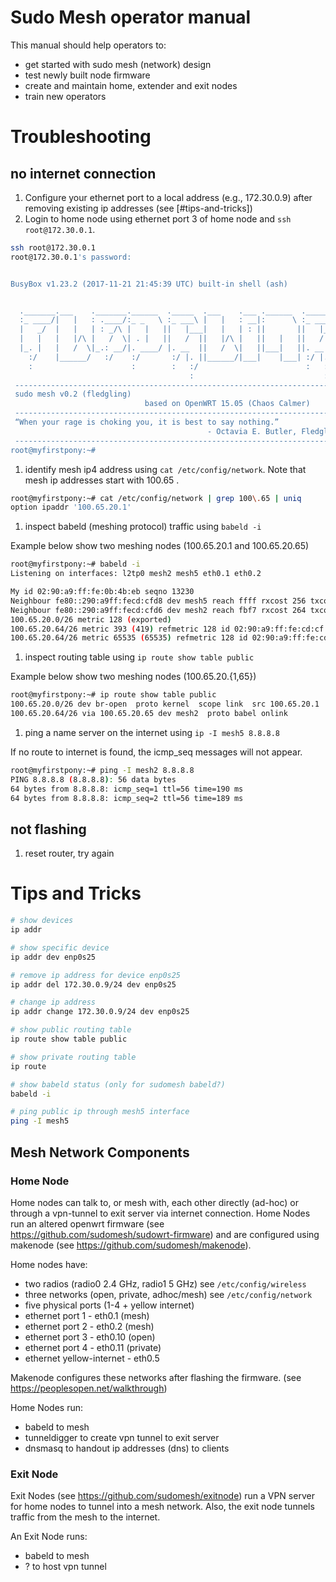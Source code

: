 # Sudo Mesh operator manual

This manual should help operators to:

 * get started with sudo mesh (network) design
 * test newly built node firmware
 * create and maintain home, extender and exit nodes
 * train new operators


# Troubleshooting

## no internet connection

1. Configure your ethernet port to a local address (e.g., 172.30.0.9) after removing existing ip addresses (see [#tips-and-tricks])
1. Login to home node using ethernet port 3 of home node and ```ssh root@172.30.0.1```. 

```bash
ssh root@172.30.0.1
root@172.30.0.1's password: 


BusyBox v1.23.2 (2017-11-21 21:45:39 UTC) built-in shell (ash)


  ._______.___    ._______.______  ._____  .___    .___ .______  ._____  
  :_ ____/|   |   : .____/:_ _   \ :_ ___\ |   |   : __|:      \ :_ ___\ 
  |   _/  |   |   | : _/\ |   |   ||   |___|   |   | : ||       ||   |___
  |   |   |   |/\ |   /  \| . |   ||   /  ||   |/\ |   ||   |   ||   /  |
  |_. |   |   /  \|_.: __/|. ____/ |. __  ||   /  \|   ||___|   ||. __  |
    :/    |______/   :/    :/       :/ |. ||______/|___|    |___| :/ |. |
    :                      :        :   :/                        :   :/ 
                                        :                             : 
 -------------------------------------------------------------------------
 sudo mesh v0.2 (fledgling)
                              based on OpenWRT 15.05 (Chaos Calmer)
 -------------------------------------------------------------------------
 “When your rage is choking you, it is best to say nothing.” 
                                            - Octavia E. Butler, Fledgling
 -------------------------------------------------------------------------
root@myfirstpony:~# 
```

1. identify mesh ip4 address using ```cat /etc/config/network```. Note that mesh ip addresses start with 100.65 .

```bash
root@myfirstpony:~# cat /etc/config/network | grep 100\.65 | uniq
option ipaddr '100.65.20.1'
```

1. inspect babeld (meshing protocol) traffic using ```babeld -i```

Example below show two meshing nodes (100.65.20.1 and 100.65.20.65)

```bash
root@myfirstpony:~# babeld -i
Listening on interfaces: l2tp0 mesh2 mesh5 eth0.1 eth0.2 

My id 02:90:a9:ff:fe:0b:4b:eb seqno 13230
Neighbour fe80::290:a9ff:fecd:cfd8 dev mesh5 reach ffff rxcost 256 txcost 65535 rtt 0.000 rttcost 0 chan 157.
Neighbour fe80::290:a9ff:fecd:cfd6 dev mesh2 reach fbf7 rxcost 264 txcost 257 rtt 0.000 rttcost 0 chan 6.
100.65.20.0/26 metric 128 (exported)
100.65.20.64/26 metric 393 (419) refmetric 128 id 02:90:a9:ff:fe:cd:cf:d6 seqno 26836 age 5 via mesh2 neigh fe80::290:a9ff:fecd:cfd6 nexthop 100.65.20.65 (installed)
100.65.20.64/26 metric 65535 (65535) refmetric 128 id 02:90:a9:ff:fe:cd:cf:d6 seqno 26836 age 2 via mesh5 neigh fe80::290:a9ff:fecd:cfd8 nexthop 100.65.20.65 (feasible)
```

1. inspect routing table using ```ip route show table public```

Example below show two meshing nodes (100.65.20.{1,65}) 
```bash
root@myfirstpony:~# ip route show table public
100.65.20.0/26 dev br-open  proto kernel  scope link  src 100.65.20.1 
100.65.20.64/26 via 100.65.20.65 dev mesh2  proto babel onlink 
```

1. ping a name server on the internet using ```ip -I mesh5 8.8.8.8```

If no route to internet is found, the icmp_seq messages will not appear.

```bash 
root@myfirstpony:~# ping -I mesh2 8.8.8.8
PING 8.8.8.8 (8.8.8.8): 56 data bytes
64 bytes from 8.8.8.8: icmp_seq=1 ttl=56 time=190 ms
64 bytes from 8.8.8.8: icmp_seq=2 ttl=56 time=189 ms
```

## not flashing

1. reset router, try again


# Tips and Tricks

```bash
# show devices
ip addr

# show specific device
ip addr dev enp0s25

# remove ip address for device enp0s25
ip addr del 172.30.0.9/24 dev enp0s25

# change ip address 
ip addr change 172.30.0.9/24 dev enp0s25

# show public routing table
ip route show table public

# show private routing table
ip route

# show babeld status (only for sudomesh babeld?)
babeld -i

# ping public ip through mesh5 interface
ping -I mesh5 
```

## Mesh Network Components

### Home Node
Home nodes can talk to, or mesh with, each other directly (ad-hoc) or through a vpn-tunnel to exit server via internet connection. Home Nodes run an altered openwrt firmware (see https://github.com/sudomesh/sudowrt-firmware) and are configured using makenode (see https://github.com/sudomesh/makenode).

Home nodes have:

 * two radios (radio0 2.4 GHz, radio1 5 GHz) see ```/etc/config/wireless```
 * three networks (open, private, adhoc/mesh) see ```/etc/config/network```
 * five physical ports (1-4 + yellow internet)
 * ethernet port 1 - eth0.1 (mesh) 
 * ethernet port 2 - eth0.2 (mesh)
 * ethernet port 3 - eth0.10 (open)
 * ethernet port 4 - eth0.11 (private)
 * ethernet yellow-internet - eth0.5

 Makenode configures these networks after flashing the firmware. (see https://peoplesopen.net/walkthrough)

Home Nodes run:

  * babeld to mesh 
  * tunneldigger to create vpn tunnel to exit server
  * dnsmasq to handout ip addresses (dns) to clients 

### Exit Node

Exit Nodes (see https://github.com/sudomesh/exitnode) run a VPN server for home nodes to tunnel into a mesh network. Also, the exit node tunnels traffic from the mesh to the internet.

An Exit Node runs:
  
  * babeld to mesh
  * ? to host vpn tunnel
